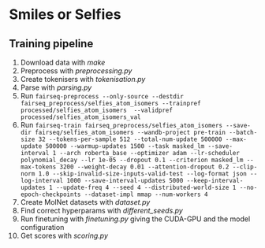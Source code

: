 # Smiles or Selfies

## Training pipeline

1. Download data with _make_
1. Preprocess with _preprocessing.py_
1. Create tokenisers with _tokenisation.py_
1. Parse with _parsing.py_
1. Run `fairseq-preprocess --only-source --destdir fairseq_preprocess/selfies_atom_isomers --trainpref processed/selfies_atom_isomers  --validpref processed/selfies_atom_isomers_val`
1. Run `fairseq-train fairseq_preprocess/selfies_atom_isomers --save-dir fairseq/selfies_atom_isomers --wandb-project pre-train --batch-size 32 --tokens-per-sample 512 --total-num-update 500000 --max-update 500000 --warmup-updates 1500 --task masked_lm --save-interval 1 --arch roberta_base --optimizer adam --lr-scheduler polynomial_decay --lr 1e-05 --dropout 0.1 --criterion masked_lm --max-tokens 3200 --weight-decay 0.01 --attention-dropout 0.2 --clip-norm 1.0 --skip-invalid-size-inputs-valid-test --log-format json --log-interval 1000 --save-interval-updates 5000 --keep-interval-updates 1 --update-freq 4 --seed 4 --distributed-world-size 1 --no-epoch-checkpoints --dataset-impl mmap --num-workers 4`
1. Create MolNet datasets with _dataset.py_
1. Find correct hyperparams with *different_seeds.py*
1. Run finetuning with _finetuning.py_ giving the CUDA-GPU and the model configuration
1. Get scores with _scoring.py_
